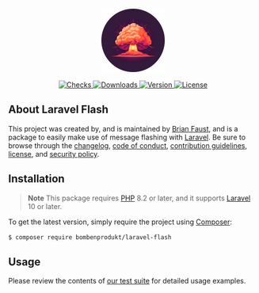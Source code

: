 <p align="center">
    <a href="https://bombenprodukt.com" target="_blank">
        <img src="https://raw.githubusercontent.com/BombenProdukt/assets/main/logo-text.svg" width="128" alt="BombenProdukt Logo" />
    </a>
</p>

<p align="center">
    <a href="https://github.com/faustbrian/laravel-flash/actions">
        <img src="https://badge.sh/github/check-runs/BombenProdukt/laravel-flash" alt="Checks" />
    </a>
    <a href="https://packagist.org/packages/bombenprodukt/laravel-flash">
        <img src="https://badge.sh/packagist/downloads/BombenProdukt/laravel-flash" alt="Downloads" />
    </a>
    <a href="https://packagist.org/packages/bombenprodukt/laravel-flash">
        <img src="https://badge.sh/packagist/version/BombenProdukt/laravel-flash" alt="Version" />
    </a>
    <a href="https://packagist.org/packages/bombenprodukt/laravel-flash">
        <img src="https://badge.sh/packagist/license/BombenProdukt/laravel-flash" alt="License" />
    </a>
</p>

## About Laravel Flash

This project was created by, and is maintained by [Brian Faust](https://github.com/faustbrian), and is a package to easily make use of message flashing with [Laravel](https://laravel.com/). Be sure to browse through the [changelog](CHANGELOG.md), [code of conduct](.github/CODE_OF_CONDUCT.md), [contribution guidelines](.github/CONTRIBUTING.md), [license](LICENSE), and [security policy](.github/SECURITY.md).

## Installation

> **Note**
> This package requires [PHP](https://www.php.net/) 8.2 or later, and it supports [Laravel](https://laravel.com/) 10 or later.

To get the latest version, simply require the project using [Composer](https://getcomposer.org/):

```bash
$ composer require bombenprodukt/laravel-flash
```

## Usage

Please review the contents of [our test suite](/tests) for detailed usage examples.
